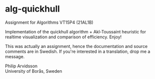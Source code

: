 # alg-quickhull

Assignment for Algorithms VT15P4 (21AL1B)

Implementation of the quickhull algorithm + Akl-Toussaint heuristic for realtime visualization and comparison of efficiency. Enjoy!

This was actually an assignment, hence the documentation and source comments are in Swedish. If you're interested in a translation, drop me a message.

Philip Arvidsson<br/>
University of Borås, Sweden
